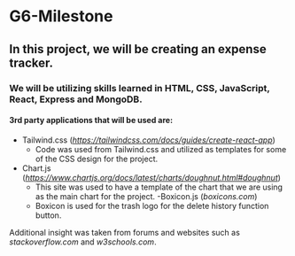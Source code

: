 # G6-Milestone

## In this project, we will be creating an expense tracker. 

### We will be utilizing skills learned in HTML, CSS, JavaScript, React, Express and MongoDB.

#### 3rd party applications that will be used are:

- Tailwind.css (*https://tailwindcss.com/docs/guides/create-react-app*)
    - Code was used from Tailwind.css and utilized as templates for some of the CSS design for the project.
- Chart.js (*https://www.chartjs.org/docs/latest/charts/doughnut.html#doughnut*)
    - This site was used to have a template of the chart that we are using as the main chart for the project.
 -Boxicon.js (*boxicons.com*)
    - Boxicon is used for the trash logo for the delete history function button.

Additional insight was taken from forums and websites such as *stackoverflow.com* and *w3schools.com*.
